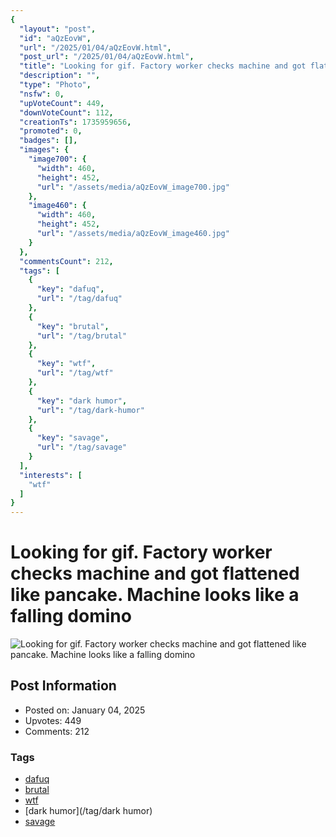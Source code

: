 ```yaml
---
{
  "layout": "post",
  "id": "aQzEovW",
  "url": "/2025/01/04/aQzEovW.html",
  "post_url": "/2025/01/04/aQzEovW.html",
  "title": "Looking for gif. Factory worker checks machine and got flattened like pancake. Machine looks like a falling domino",
  "description": "",
  "type": "Photo",
  "nsfw": 0,
  "upVoteCount": 449,
  "downVoteCount": 112,
  "creationTs": 1735959656,
  "promoted": 0,
  "badges": [],
  "images": {
    "image700": {
      "width": 460,
      "height": 452,
      "url": "/assets/media/aQzEovW_image700.jpg"
    },
    "image460": {
      "width": 460,
      "height": 452,
      "url": "/assets/media/aQzEovW_image460.jpg"
    }
  },
  "commentsCount": 212,
  "tags": [
    {
      "key": "dafuq",
      "url": "/tag/dafuq"
    },
    {
      "key": "brutal",
      "url": "/tag/brutal"
    },
    {
      "key": "wtf",
      "url": "/tag/wtf"
    },
    {
      "key": "dark humor",
      "url": "/tag/dark-humor"
    },
    {
      "key": "savage",
      "url": "/tag/savage"
    }
  ],
  "interests": [
    "wtf"
  ]
}
---
```


# Looking for gif. Factory worker checks machine and got flattened like pancake. Machine looks like a falling domino

![Looking for gif. Factory worker checks machine and got flattened like pancake. Machine looks like a falling domino](/assets/media/aQzEovW_image700.jpg)

## Post Information

- Posted on: January 04, 2025
- Upvotes: 449
- Comments: 212

### Tags

- [dafuq](/tag/dafuq)
- [brutal](/tag/brutal)
- [wtf](/tag/wtf)
- [dark humor](/tag/dark humor)
- [savage](/tag/savage)
